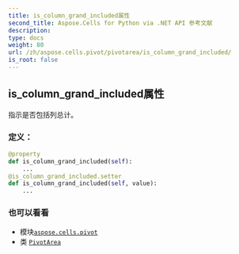 ```yaml
---
title: is_column_grand_included属性
second_title: Aspose.Cells for Python via .NET API 参考文献
description:
type: docs
weight: 80
url: /zh/aspose.cells.pivot/pivotarea/is_column_grand_included/
is_root: false
---
```

## is_column_grand_included属性

指示是否包括列总计。
### 定义：
```python
@property
def is_column_grand_included(self):
    ...
@is_column_grand_included.setter
def is_column_grand_included(self, value):
    ...
```

### 也可以看看
* 模块[`aspose.cells.pivot`](../../)
* 类 [`PivotArea`](/cells/python-net/zh/aspose.cells.pivot/pivotarea)
